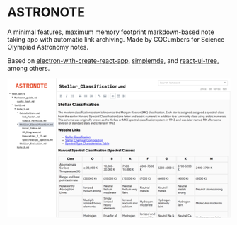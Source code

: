 # ASTRONOTE

A minimal features, maximum memory footprint markdown-based note taking app with automatic link archiving.
Made by CQCumbers for Science Olympiad Astronomy notes.

Based on [electron-with-create-react-app](https://medium.freecodecamp.com/building-an-electron-application-with-create-react-app-97945861647c#.ze6c9qin1), [simplemde](https://github.com/benrlodge/react-simplemde-editor), and [react-ui-tree](https://github.com/nikita-sunwind/react-ui-tree), among others.

![Screenshot](screenshot.png?raw=true)
